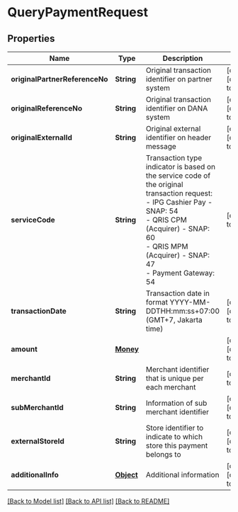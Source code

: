 # QueryPaymentRequest
## Properties

| Name | Type | Description | Notes |
|------------ | ------------- | ------------- | -------------|
| **originalPartnerReferenceNo** | **String** | Original transaction identifier on partner system | [optional] [default to null] |
| **originalReferenceNo** | **String** | Original transaction identifier on DANA system | [optional] [default to null] |
| **originalExternalId** | **String** | Original external identifier on header message | [optional] [default to null] |
| **serviceCode** | **String** | Transaction type indicator is based on the service code of the original transaction request:<br> - IPG Cashier Pay - SNAP: 54<br> - QRIS CPM (Acquirer) - SNAP: 60<br> - QRIS MPM (Acquirer) - SNAP: 47<br> - Payment Gateway: 54<br>  | [default to 54] |
| **transactionDate** | **String** | Transaction date in format YYYY-MM-DDTHH:mm:ss+07:00 (GMT+7, Jakarta time) | [optional] [default to null] |
| **amount** | [**Money**](Money.md) |  | [optional] [default to null] |
| **merchantId** | **String** | Merchant identifier that is unique per each merchant | [default to null] |
| **subMerchantId** | **String** | Information of sub merchant identifier | [optional] [default to null] |
| **externalStoreId** | **String** | Store identifier to indicate to which store this payment belongs to | [optional] [default to null] |
| **additionalInfo** | [**Object**](.md) | Additional information | [optional] [default to null] |

[[Back to Model list]](../README.md#documentation-for-models) [[Back to API list]](../README.md#documentation-for-api-endpoints) [[Back to README]](../README.md)


